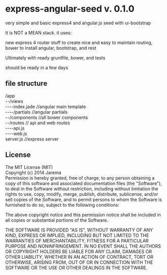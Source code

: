 express-angular-seed v. 0.1.0
====================

very simple and basic express4 and angular.js seed with ui-bootstrap

It is NOT a MEAN stack.
it uses:

new express 4 router stuff to create nice and easy to maintain routing,
bower to install angular, bootstrap, and rest


Ultimately with ready gruntfile, bower, and tests

should be ready in a few days


## file structure

  /app  
  --/views  
  ----index.jade  //angular main template  
  ----/partials //angular partials  
  --/components //all bower components  
  --/routes     // api and web routes  
  ----api.js  
  ----web.js  
  server.js   //express server  


## License

The MIT License (MIT)  
Copyright (c) 2014 Jarema  
Permission is hereby granted, free of charge, to any person obtaining a copy
of this software and associated documentation files (the "Software"), to deal
in the Software without restriction, including without limitation the rights
to use, copy, modify, merge, publish, distribute, sublicense, and/or sell
copies of the Software, and to permit persons to whom the Software is
furnished to do so, subject to the following conditions:

The above copyright notice and this permission notice shall be included in all
copies or substantial portions of the Software.

THE SOFTWARE IS PROVIDED "AS IS", WITHOUT WARRANTY OF ANY KIND, EXPRESS OR
IMPLIED, INCLUDING BUT NOT LIMITED TO THE WARRANTIES OF MERCHANTABILITY,
FITNESS FOR A PARTICULAR PURPOSE AND NONINFRINGEMENT. IN NO EVENT SHALL THE
AUTHORS OR COPYRIGHT HOLDERS BE LIABLE FOR ANY CLAIM, DAMAGES OR OTHER
LIABILITY, WHETHER IN AN ACTION OF CONTRACT, TORT OR OTHERWISE, ARISING FROM,
OUT OF OR IN CONNECTION WITH THE SOFTWARE OR THE USE OR OTHER DEALINGS IN THE
SOFTWARE.
